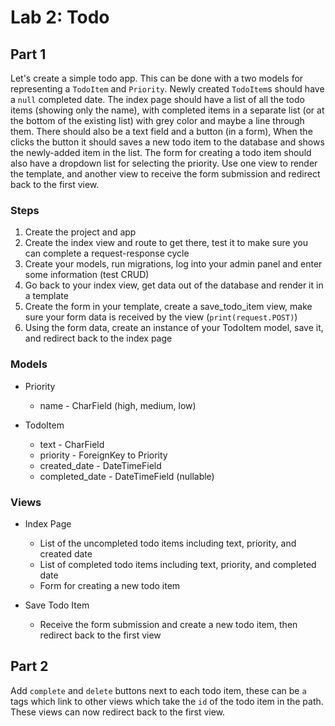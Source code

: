 # Lab 2: Todo

## Part 1

Let's create a simple todo app. This can be done with a two models for representing a `TodoItem` and `Priority`. Newly created `TodoItem`s should have a `null` completed date. The index page should have a list of all the todo items (showing only the name), with completed items in a separate list (or at the bottom of the existing list) with grey color and maybe a line through them. There should also be a text field and a button (in a form), When the clicks the button it should saves a new todo item to the database and shows the newly-added item in the list. The form for creating a todo item should also have a dropdown list for selecting the priority. Use one view to render the template, and another view to receive the form submission and redirect back to the first view.


### Steps

1. Create the project and app
2. Create the index view and route to get there, test it to make sure you can complete a request-response cycle
3. Create your models, run migrations, log into your admin panel and enter some information (test CRUD)
4. Go back to your index view, get data out of the database and render it in a template
5. Create the form in your template, create a save_todo_item view, make sure your form data is received by the view (`print(request.POST)`)
6. Using the form data, create an instance of your TodoItem model, save it, and redirect back to the index page


### Models

- Priority
  - name - CharField (high, medium, low)

- TodoItem
  - text - CharField
  - priority - ForeignKey to Priority
  - created_date - DateTimeField
  - completed_date - DateTimeField (nullable)


### Views

- Index Page
  - List of the uncompleted todo items including text, priority, and created date
  - List of completed todo items including text, priority, and completed date
  - Form for creating a new todo item

- Save Todo Item
  - Receive the form submission and create a new todo item, then redirect back to the first view

## Part 2

Add `complete` and `delete` buttons next to each todo item, these can be `a` tags which link to other views which take the `id` of the todo item in the path. These views can now redirect back to the first view.

